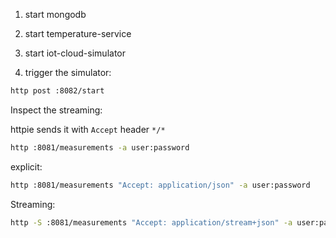1. start mongodb

2. start temperature-service

3. start iot-cloud-simulator

4. trigger the simulator:

```bash
http post :8082/start
``` 
Inspect the streaming:

httpie sends it with `Accept` header `*/*`
```bash
http :8081/measurements -a user:password
```

explicit:
```bash
http :8081/measurements "Accept: application/json" -a user:password
```

Streaming:
```bash
http -S :8081/measurements "Accept: application/stream+json" -a user:password
```